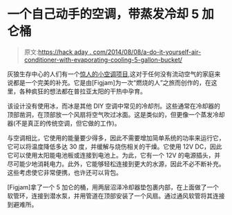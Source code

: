 # 一个自己动手的空调，带蒸发冷却 5 加仑桶

> 原文:[https://hack aday . com/2014/08/08/a-do-it-yourself-air-conditioner-with-evaporating-cooling-5-gallon-bucket/](https://hackaday.com/2014/08/08/a-do-it-yourself-air-conditioner-with-evaporative-cooling-5-gallon-bucket/)

灰狼生存中心的人们有一个[惊人的小空调项目](http://graywolfsurvival.com/2365/how-to-make-a-5-gallon-bucket-air-conditioner/),这对于任何没有流动空气的家庭来说都是一个完美的补充。它是由[Figjam]为一次“燃烧的人”之旅而创作的，在这里，各种疯狂的想法都在普拉亚太阳的干热中孕育。

该设计没有使用冰，而冰是其他 DIY 空调中常见的冷却剂。这些通常在冷却器的顶部凿洞，在顶部放一个风扇将空气吹过冰面。这是类似的，但更像一个蒸发冷却器(不是真正的传统空调，但它做的工作)。

与空调相比，它使用的能量要少得多，因此不需要增加简单系统的功率来运行它，它可以将温度降低多达 30 度，并缓解与烧伤相关的干燥。它使用 12V DC，因此它可以使用太阳能电池板或连接到电池上。为此，它有一个 12V 的电源插头，并尽可能少地消耗电力。此外，它能够轻松连接到更大的水源，因此不必不断补充。这些考虑使它非常便携，也许还可以背包。

[Figjam]拿了一个 5 加仑的桶，用两层沼泽冷却器垫包裹内部，在上面做了一个软管环，连接到潜水泵，并用管道在顶部安装了一个风扇。通过通风软管将其连接到避难所。